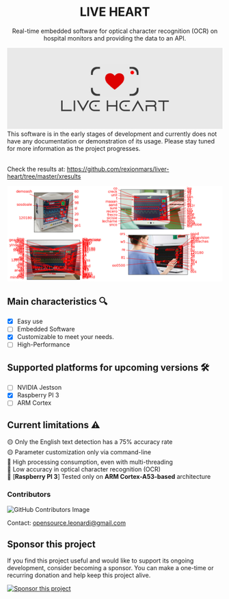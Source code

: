 <div align=center>
  <h1 align=center>LIVE HEART</h1>
  <p align=center>Real-time embedded software for optical character recognition (OCR) on hospital monitors and providing the data to an API.</p>
</div>
<img src="thumbnail-git/logo.jpg" alt="Snake logo">
<!--
## OCR Basic Archtecture
<img src="thumbnail-git/ocr.png" alt="Snake logo">

## Basic Multithread Archtecture
<img src="thumbnail-git/arch.png" alt="Snake logo">

## Basic Archtecture API
<img src="thumbnail-git/api.png" alt="Snake logo">
-->
This software is in the early stages of development and currently does not have any documentation or demonstration of its usage. Please stay tuned for more information as the project progresses.

<br>Check the results at: https://github.com/rexionmars/liver-heart/tree/master/xresults

<img src="thumbnail-git/keras.jpg" alt="Snake logo">

## Main characteristics 🔍
- [x] Easy use
- [ ] Embedded Software
- [x] Customizable to meet your needs.
- [ ] High-Performance
## Supported platforms for upcoming versions 🛠
- [ ] NVIDIA Jestson
- [x] Raspberry PI 3
- [ ] ARM Cortex
## Current limitations ⚠️
🟡 Only the English text detection has a 75% accuracy rate<br>
🟡 Parameter customization only via command-line<br>
🔴 High processing consumption, even with multi-threading<br>
🔴 Low accuracy in optical character recognition (OCR)<br>
🔴 [**Raspberry PI 3**] Tested only on **ARM Cortex-A53-based** architecture

### Contributors
![GitHub Contributors Image](https://contrib.rocks/image?repo=rexionmars/liver-heart)

Contact: [opensource.leonardi@gmail.com](mailto:opensource.leonardi@gmail.com)

## Sponsor this project

If you find this project useful and would like to support its ongoing development, consider becoming a sponsor. You can make a one-time or recurring donation and help keep this project alive.

[![Sponsor this project](https://img.shields.io/badge/GitHub%20Sponsors-Sponsor%20this%20project-red.svg)](https://github.com/sponsors/rexionmars)

